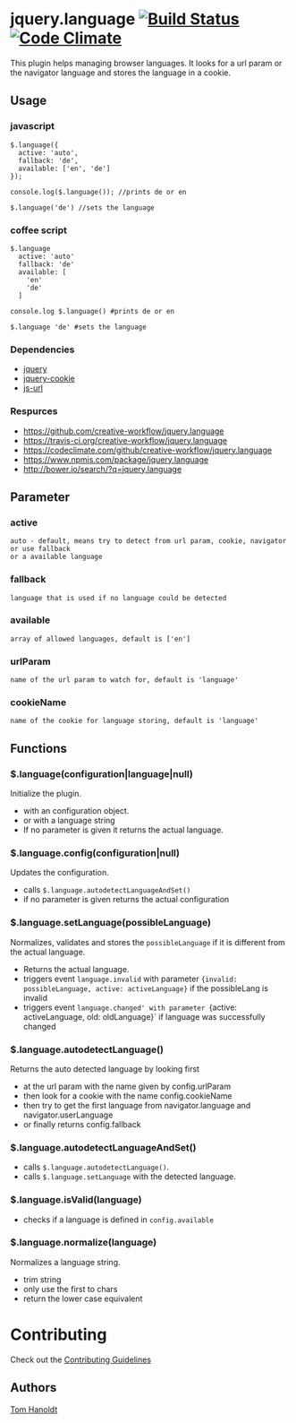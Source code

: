 # jquery.language [![Build Status](https://travis-ci.org/creative-workflow/jquery.language.svg?branch=master)](https://travis-ci.org/creative-workflow/jquery.language) [![Code Climate](https://codeclimate.com/github/creative-workflow/jquery.language/badges/gpa.svg)](https://codeclimate.com/github/creative-workflow/jquery.language)

This plugin helps managing browser languages. It looks for a url param or the navigator language and stores the language in a cookie.

## Usage
### javascript
    $.language({
      active: 'auto',
      fallback: 'de',
      available: ['en', 'de']
    });

    console.log($.language()); //prints de or en

    $.language('de') //sets the language

### coffee script
    $.language
      active: 'auto'
      fallback: 'de'
      available: [
        'en'
        'de'
      ]

    console.log $.language() #prints de or en

    $.language 'de' #sets the language

### Dependencies
  * [jquery](https://jquery.com)
  * [jquery-cookie](https://github.com/carhartl/jquery-cookie)
  * [js-url](https://github.com/websanova/js-url)

### Respurces
  * https://github.com/creative-workflow/jquery.language
  * https://travis-ci.org/creative-workflow/jquery.language
  * https://codeclimate.com/github/creative-workflow/jquery.language
  * https://www.npmjs.com/package/jquery.language
  * http://bower.io/search/?q=jquery.language

## Parameter
### active
    auto - default, means try to detect from url param, cookie, navigator or use fallback
    or a available language

### fallback
    language that is used if no language could be detected

### available
    array of allowed languages, default is ['en']

### urlParam
    name of the url param to watch for, default is 'language'

### cookieName
    name of the cookie for language storing, default is 'language'

## Functions
### $.language(configuration|language|null)
Initialize the plugin.
  * with an configuration object.
  * or with a language string
  * If no parameter is given it returns the actual language.

### $.language.config(configuration|null)
Updates the configuration.
* calls `$.language.autodetectLanguageAndSet()`
* if no parameter is given returns the actual configuration

### $.language.setLanguage(possibleLanguage)
Normalizes, validates and stores the `possibleLanguage` if it is different from the actual language.
* Returns the actual language.
* triggers event `language.invalid` with parameter `{invalid: possibleLanguage, active: activeLanguage}` if the possibleLang is invalid
* triggers event `language.changed' with parameter `{active: activeLanguage, old: oldLanguage}` if language was successfully changed

### $.language.autodetectLanguage()
Returns the auto detected language by looking first
* at the url param with the name given by config.urlParam
* then look for a cookie with the name config.cookieName
* then try to get the first language from navigator.language and navigator.userLanguage
* or finally returns config.fallback

### $.language.autodetectLanguageAndSet()
  * calls `$.language.autodetectLanguage()`.
  * calls `$.language.setLanguage` with the detected language.


### $.language.isValid(language)
  * checks if a language is defined in `config.available`

### $.language.normalize(language)
Normalizes a language string.
  * trim string
  * only use the first to chars
  * return the lower case equivalent

# Contributing

Check out the [Contributing Guidelines](CONTRIBUTING.md)

## Authors

[Tom Hanoldt](https://github.com/monotom)
